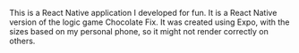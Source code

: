 This is a React Native application I developed for fun. It is a React Native version of the logic game Chocolate Fix.
It was created using Expo, with the sizes based on my personal phone, so it might not render correctly on others.
